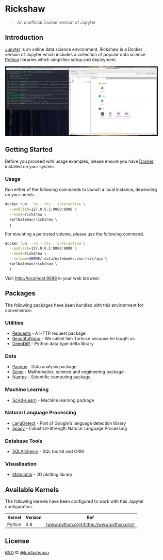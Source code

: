 # Rickshaw

> An unofficial Docker version of Jupyter

## Introduction

[Jupyter](https://jupyter.org) is an online data science environment. Rickshaw is a Docker version of
Jupyter which includes a collection of popular data science [Python](https://www.python.org/)
libraries which simplifies setup and deployment.

![Rickshaw Screenshot](EXAMPLE.png)

## Getting Started

Before you proceed with usage examples, please ensure you have [Docker](https://docker.com)
installed on your system.

### Usage

Run either of the following commands to launch a local instance, depending on your needs.

```bash
docker run --rm --tty --interactive \
  --publish=127.0.0.1:8888:8888 \
  --name=rickshaw \
  karlbateman/rickshaw \
  ;
```

For mounting a persisted volume, please use the following command.

```bash
docker run --rm --tty --interactive \
  --publish=127.0.0.1:8888:8888 \
  --name=rickshaw \
  --volume=$HOME/.data/notebooks:/usr/src/app \
  karlbateman/rickshaw \
  ;
```

Visit <http://localhost:8888> in your web browser.

## Packages

The following packages have been bundled with this environment for convenience:

### Utilities

* [Requests](http://docs.python-requests.org/en/) - A HTTP request package
* [BeautifulSoup](https://www.crummy.com/software/BeautifulSoup/bs4/doc/) - We called him Tortoise because he taught us
* [DeepDiff](https://deepdiff.readthedocs.io/en/latest/) - Python data type delta library

### Data

* [Pandas](https://pandas.pydata.org/) - Data analysis package
* [Scipy](https://www.scipy.org/) - Mathematics, science and engineering package
* [Numpy](http://www.numpy.org/) - Scientific computing package

### Machine Learning

* [Scikit-Learn](https://scikit-learn.org/) - Machine learning package

### Natural Language Processing

* [LangDetect](https://github.com/Mimino666/langdetect) - Port of Google's language detection library
* [Spacy](https://spacy.io/) - Industrial-Strength Natural Language Processing

### Database Tools

* [SQLAlchemy](https://www.sqlalchemy.org/) - SQL toolkit and ORM

### Visualisation

* [Matplotlib](https://matplotlib.org/) - 2D plotting library

## Available Kernels

The following kernels have been configured to work with this Jupyter configuration.

| Kernel      | Version | Ref                                                         |
| ---         | ---     | ---                                                         |
| Python      | 3.8     | [www.python.org](https://www.python.org/)                   |

## License

[BSD](LICENSE) © [@karlbateman](https://github.com/karlbateman)
